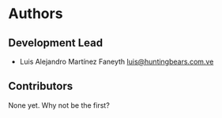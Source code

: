 # Authors

## Development Lead

* Luis Alejandro Martínez Faneyth <luis@huntingbears.com.ve>

## Contributors

None yet. Why not be the first?